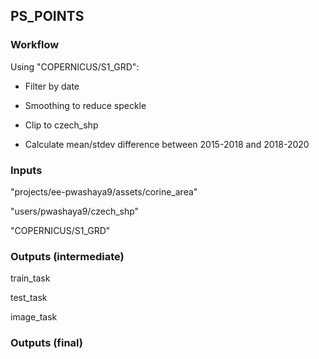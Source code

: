 ## PS_POINTS

### Workflow

Using "COPERNICUS/S1_GRD":

* Filter by date

* Smoothing to reduce speckle

* Clip to czech_shp

* Calculate mean/stdev difference between 2015-2018 and 2018-2020

### Inputs

"projects/ee-pwashaya9/assets/corine_area"

"users/pwashaya9/czech_shp"

"COPERNICUS/S1_GRD"

### Outputs (intermediate)

train_task

test_task

image_task

### Outputs (final)
